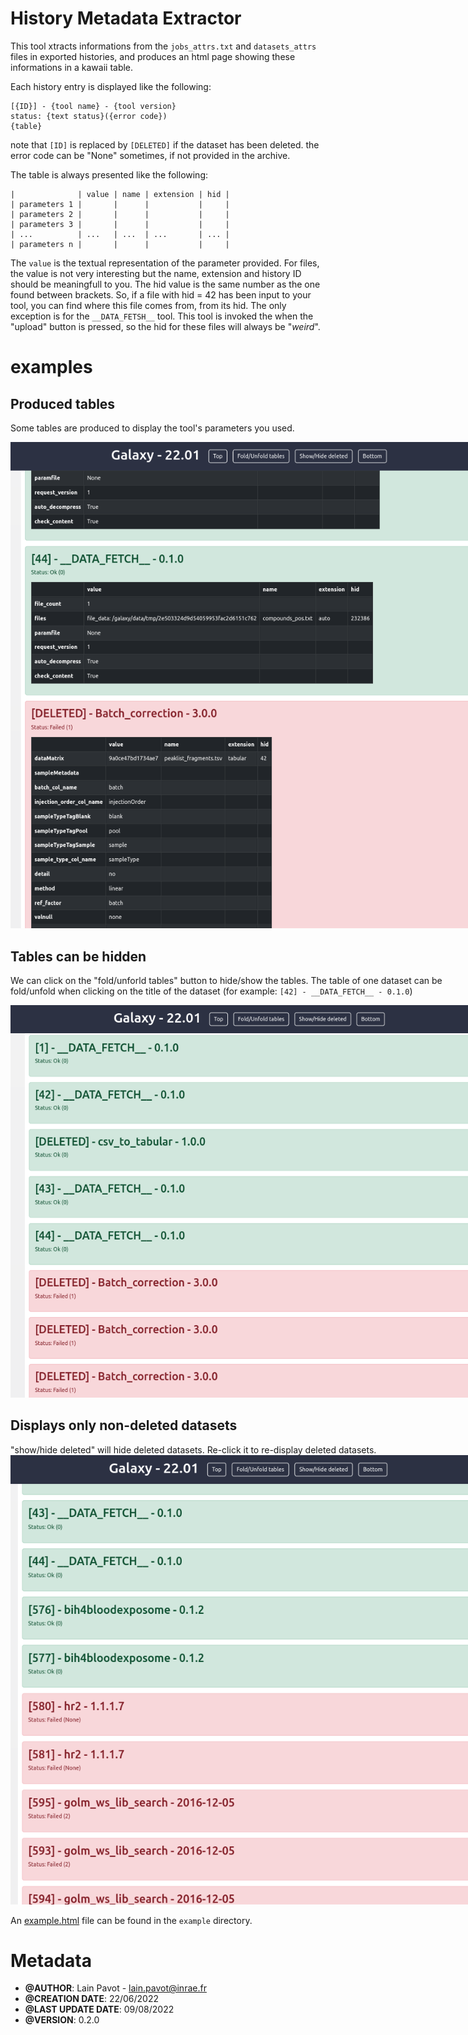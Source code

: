 


History Metadata Extractor
===

This tool xtracts informations from the `jobs_attrs.txt` and
`datasets_attrs` files in exported histories, and produces an html page
showing these informations in a kawaii table.


Each history entry is displayed like the following:

```
[{ID}] - {tool name} - {tool version}
status: {text status}({error code})
{table}
```
note that `[ID]` is replaced by `[DELETED]` if the dataset has been deleted.
the error code can be "None" sometimes, if not provided in the archive.

The table is always presented like the following:
```
|              | value | name | extension | hid |
| parameters 1 |       |      |           |     |
| parameters 2 |       |      |           |     |
| parameters 3 |       |      |           |     |
| ...          | ...   | ...  | ...       | ... |
| parameters n |       |      |           |     |
```

The `value` is the textual representation of the parameter provided.
For files, the value is not very interesting but the name, extension and
history ID should be meaningfull to you.
The hid value is the same number as the one found between brackets.
So, if a file with hid = 42 has been input to your tool, you can find where
this file comes from, from its hid.
The only exception is for the `__DATA_FETSH__` tool. This tool is invoked the
when the "upload" button is pressed, so the hid for these files will always be
"_weird_".

examples
===

<div style="width: 760px;">

Produced tables
---

Some tables are produced to display the tool's parameters you used.

![Example a produced tables](./example/shown_tables.png)

Tables can be hidden
---

We can click on the "fold/unforld tables" button to hide/show the tables.
The table of one dataset can be fold/unfold when clicking on the title
of the dataset (for example: `[42] - __DATA_FETCH__ - 0.1.0`)

![Tables can be hidden](./example/hidden_tables.png)

Displays only non-deleted datasets
---

"show/hide deleted" will hide deleted datasets. Re-click it to re-display
deleted datasets.
![Displays only non-deleted datasets](./example/not_deleted.png)

</div>

An [example.html](example/example.html) file can be found in the `example`
directory.

Metadata
===

 * **@AUTHOR**: Lain Pavot - lain.pavot@inrae.fr
 * **@CREATION DATE**: 22/06/2022
 * **@LAST UPDATE DATE**: 09/08/2022
 * **@VERSION**: 0.2.0
